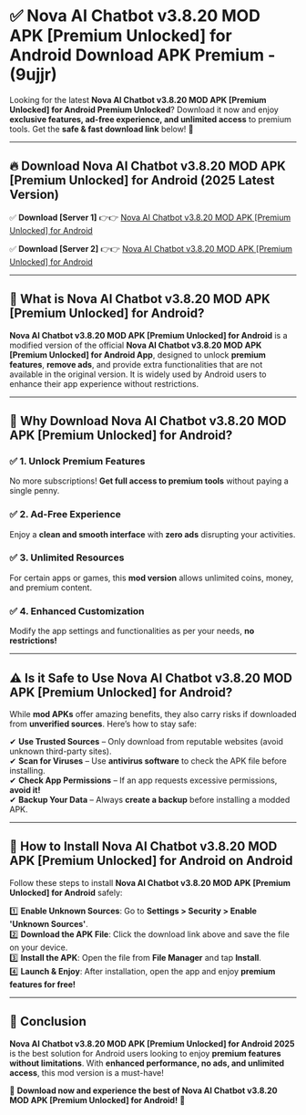 
# ✅ Nova AI Chatbot v3.8.20 MOD APK [Premium Unlocked] for Android Download APK Premium -  (9ujjr) 

Looking for the latest **Nova AI Chatbot v3.8.20 MOD APK [Premium Unlocked] for Android Premium Unlocked**? Download it now and enjoy **exclusive features, ad-free experience, and unlimited access** to premium tools. Get the **safe & fast download link** below! 🚀

---

## 🔥 Download Nova AI Chatbot v3.8.20 MOD APK [Premium Unlocked] for Android (2025 Latest Version)

✅ **Download [Server 1]** 👉👉 [Nova AI Chatbot v3.8.20 MOD APK [Premium Unlocked] for Android ](https://apkcomod.com?title=Nova_AI_Chatbot_v3.8.20_MOD_APK_[Premium_Unlocked]_for_Android)  

✅ **Download [Server 2]** 👉👉 [Nova AI Chatbot v3.8.20 MOD APK [Premium Unlocked] for Android ](https://apkcomod.com?title=Nova_AI_Chatbot_v3.8.20_MOD_APK_[Premium_Unlocked]_for_Android)  


---

## 📌 What is Nova AI Chatbot v3.8.20 MOD APK [Premium Unlocked] for Android?

**Nova AI Chatbot v3.8.20 MOD APK [Premium Unlocked] for Android** is a modified version of the official **Nova AI Chatbot v3.8.20 MOD APK [Premium Unlocked] for Android App**, designed to unlock **premium features**, **remove ads**, and provide extra functionalities that are not available in the original version. It is widely used by Android users to enhance their app experience without restrictions.

---

## 🌟 Why Download Nova AI Chatbot v3.8.20 MOD APK [Premium Unlocked] for Android?

### ✅ 1. Unlock Premium Features
No more subscriptions! **Get full access to premium tools** without paying a single penny.

### ✅ 2. Ad-Free Experience
Enjoy a **clean and smooth interface** with **zero ads** disrupting your activities.

### ✅ 3. Unlimited Resources
For certain apps or games, this **mod version** allows unlimited coins, money, and premium content.

### ✅ 4. Enhanced Customization
Modify the app settings and functionalities as per your needs, **no restrictions!**

---

## ⚠️ Is it Safe to Use Nova AI Chatbot v3.8.20 MOD APK [Premium Unlocked] for Android?

While **mod APKs** offer amazing benefits, they also carry risks if downloaded from **unverified sources**. Here’s how to stay safe:

✔ **Use Trusted Sources** – Only download from reputable websites (avoid unknown third-party sites).  
✔ **Scan for Viruses** – Use **antivirus software** to check the APK file before installing.  
✔ **Check App Permissions** – If an app requests excessive permissions, **avoid it!**  
✔ **Backup Your Data** – Always **create a backup** before installing a modded APK.

---

## 📲 How to Install Nova AI Chatbot v3.8.20 MOD APK [Premium Unlocked] for Android on Android

Follow these steps to install **Nova AI Chatbot v3.8.20 MOD APK [Premium Unlocked] for Android** safely:

1️⃣ **Enable Unknown Sources**: Go to **Settings > Security > Enable 'Unknown Sources'**.  
2️⃣ **Download the APK File**: Click the download link above and save the file on your device.  
3️⃣ **Install the APK**: Open the file from **File Manager** and tap **Install**.  
4️⃣ **Launch & Enjoy**: After installation, open the app and enjoy **premium features for free!**

---

## 🚀 Conclusion

**Nova AI Chatbot v3.8.20 MOD APK [Premium Unlocked] for Android 2025** is the best solution for Android users looking to enjoy **premium features without limitations**. With **enhanced performance, no ads, and unlimited access**, this mod version is a must-have!

🔻 **Download now and experience the best of Nova AI Chatbot v3.8.20 MOD APK [Premium Unlocked] for Android!** 🔻

